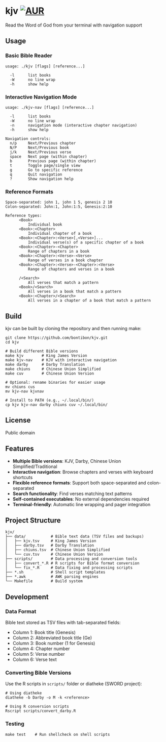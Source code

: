 # kjv [![AUR](https://img.shields.io/badge/AUR-kjv--git-blue.svg)](https://aur.archlinux.org/packages/kjv-git/)

Read the Word of God from your terminal with navigation support

## Usage

### Basic Bible Reader

    usage: ./kjv [flags] [reference...]

      -l      list books
      -W      no line wrap
      -h      show help

### Interactive Navigation Mode

    usage: ./kjv-nav [flags] [reference...]

      -l      list books
      -W      no line wrap
      -n      navigation mode (interactive chapter navigation)
      -h      show help

    Navigation controls:
      n/p     Next/Previous chapter
      N/P     Next/Previous book
      j/k     Next/Previous verse
      space   Next page (within chapter)
      b       Previous page (within chapter)
      t       Toggle page/single view
      g       Go to specific reference
      q       Quit navigation
      ?       Show navigation help

### Reference Formats

    Space-separated: john 1, john 1 5, genesis 2 10
    Colon-separated: John:1, John:1:5, Genesis:2:10

    Reference types:
          <Book>
              Individual book
          <Book>:<Chapter>
              Individual chapter of a book
          <Book>:<Chapter>:<Verse>[,<Verse>]...
              Individual verse(s) of a specific chapter of a book
          <Book>:<Chapter>-<Chapter>
              Range of chapters in a book
          <Book>:<Chapter>:<Verse>-<Verse>
              Range of verses in a book chapter
          <Book>:<Chapter>:<Verse>-<Chapter>:<Verse>
              Range of chapters and verses in a book

          /<Search>
              All verses that match a pattern
          <Book>/<Search>
              All verses in a book that match a pattern
          <Book>:<Chapter>/<Search>
              All verses in a chapter of a book that match a pattern

## Build

kjv can be built by cloning the repository and then running make:

    git clone https://github.com/bontibon/kjv.git
    cd kjv

    # Build different Bible versions
    make kjv        # King James Version
    make kjv-nav    # KJV with interactive navigation
    make darby      # Darby Translation
    make chiuns     # Chinese Union Simplified
    make cuv        # Chinese Union Version

    # Optional: rename binaries for easier usage
    mv chiuns cus
    mv kjv-nav kjvnav
    
    # Install to PATH (e.g., ~/.local/bin/)
    cp kjv kjv-nav darby chiuns cuv ~/.local/bin/

## License

Public domain

## Features

- **Multiple Bible versions**: KJV, Darby, Chinese Union Simplified/Traditional
- **Interactive navigation**: Browse chapters and verses with keyboard shortcuts
- **Flexible reference formats**: Support both space-separated and colon-separated
- **Search functionality**: Find verses matching text patterns
- **Self-contained executables**: No external dependencies required
- **Terminal-friendly**: Automatic line wrapping and pager integration

## Project Structure

    kjv/
    ├── data/           # Bible text data (TSV files and backups)
    │   ├── kjv.tsv     # King James Version
    │   ├── darby.tsv   # Darby Translation
    │   ├── chiuns.tsv  # Chinese Union Simplified
    │   └── cuv.tsv     # Chinese Union Version
    ├── scripts/        # Data processing and conversion tools
    │   ├── convert_*.R # R scripts for Bible format conversion
    │   └── fix_*.R     # Data fixing and processing scripts
    ├── *.sh            # Shell script templates
    ├── *.awk           # AWK parsing engines
    └── Makefile        # Build system

## Development

### Data Format
Bible text stored as TSV files with tab-separated fields:
- Column 1: Book title (Genesis)
- Column 2: Abbreviated book title (Ge)
- Column 3: Book number (1 for Genesis)
- Column 4: Chapter number
- Column 5: Verse number
- Column 6: Verse text

### Converting Bible Versions
Use the R scripts in `scripts/` folder or diatheke (SWORD project):

    # Using diatheke
    diatheke -b Darby -o M -k <reference>
    
    # Using R conversion scripts
    Rscript scripts/convert_darby.R

### Testing
    make test    # Run shellcheck on shell scripts

